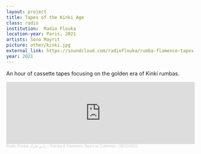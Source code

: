 ```yaml
---
layout: project 
title: Tapes of the Kinki Age
class: radio
institution:  Radio Flouka
location-year: Paris, 2021
artists: Sono Mayrit
picture: other/kinki.jpg
external_link: https://soundcloud.com/radioflouka/rumba-flamenco-tapes-w-cutrinhos-08102021
year: 2021
---
```


An hour of cassette tapes focusing on the golden era of Kinki rumbas.


<iframe width="100%" height="166" scrolling="no" frameborder="no" allow="autoplay" src="https://w.soundcloud.com/player/?url=https%3A//api.soundcloud.com/tracks/1155846634&color=%239e978f&auto_play=false&hide_related=false&show_comments=true&show_user=true&show_reposts=false&show_teaser=true"></iframe><div style="font-size: 10px; color: #cccccc;line-break: anywhere;word-break: normal;overflow: hidden;white-space: nowrap;text-overflow: ellipsis; font-family: Interstate,Lucida Grande,Lucida Sans Unicode,Lucida Sans,Garuda,Verdana,Tahoma,sans-serif;font-weight: 100;"><a href="https://soundcloud.com/radioflouka" title="Radio Flouka راديو فلوكة" target="_blank" style="color: #cccccc; text-decoration: none;">Radio Flouka راديو فلوكة</a> · <a href="https://soundcloud.com/radioflouka/rumba-flamenco-tapes-w-cutrinhos-08102021" title="Rumba &amp; Flamenco Tapes w/ Cutrinhos - 08/10/2021" target="_blank" style="color: #cccccc; text-decoration: none;">Rumba &amp; Flamenco Tapes w/ Cutrinhos - 08/10/2021</a></div>